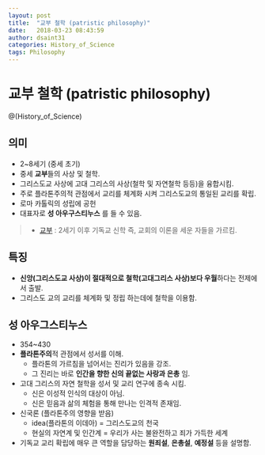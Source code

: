 ```yaml
---
layout: post
title:  "교부 철학 (patristic philosophy)"
date:   2018-03-23 08:43:59
author: dsaint31
categories: History_of_Science
tags: Philosophy
---
```


# 교부 철학 (patristic philosophy)
@(History_of_Science)

## 의미
* 2~8세기 (중세 초기)
* 중세 **교부**들의 사상 및 철학.
* 그리스도교 사상에 고대 그리스의 사상(철학 및 자연철학 등등)을 융합시킴.
* 주로 플라톤주의적 관점에서 교리를 체계화 시켜 그리스도교의 통일된 교리를 확립.
*  로마 카톨릭의 성립에 공헌 
*  대표자로 **성 아우구스티누스** 를 들 수 있음.

> * [교부](https://ko.wikipedia.org/wiki/%EA%B5%90%EB%B6%80) : 2세기 이후 기독교 신학 즉, 교회의 이론을 세운 자들을 가르킴.

## 특징
* **신앙(그리스도교 사상)이 절대적으로 철학(고대그리스 사상)보다 우월**하다는 전제에서 출발.
* 그리스도 교의 교리를 체계화 및 정립 하는데에 철학을 이용함.

## 성 아우그스티누스
* 354~430
* **플라톤주의**적 관점에서 성서를 이해.
  * 플라톤의 가르침을 넘어서는 진리가 있음을 강조.
  * 그 진리는 바로 **인간을 향한 신의 끝없는 사랑과 은총** 임. 
* 고대 그리스의 자연 철학을 성서 및 교리 연구에 종속 시킴.
  * 신은 이성적 인식의 대상이 아님.
  * 신은 믿음과 삶의 체험을 통해 만나는 인격적 존재임.
* 신국론 (플라톤주의 영향을 받음)
  * idea(플라톤의 이데아) = 그리스도교의 천국
  * 현실의 자연계 및 인간계 = 우리가 사는 불완전하고 죄가 가득한 세계
* 기독교 교리 확립에 매우 큰 역할을 담당하는 **원죄설**, **은총설**, **예정설** 등을 설명함. 
